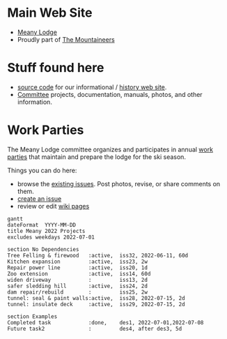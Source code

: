 # Main Web Site

- [Meany Lodge](https://www.mountaineers.org/locations-lodges/meany-lodge/)
- Proudly part of [The Mountaineers](https://www.mountaineers.org) 


# Stuff found here
- [source code](https://github.com/MeanyLodge/meanylodge.github.com) for our informational / [history web site](https://meanylodge.github.io).
- [Committee](https://github.com/MeanyLodge/Committee) projects, documentation, manuals, photos, and other information.


# Work Parties

The Meany Lodge committee organizes and participates in annual [work parties](https://meanylodge.github.io/Work-Parties) that maintain and prepare the lodge for the ski season.

Things you can do here:

- browse the [existing issues](https://github.com/MeanyLodge/Committee/issues). Post photos, revise, or share comments on them.
- [create an issue](https://github.com/MeanyLodge/Committee/issues/new)
- review or edit [wiki pages](https://github.com/MeanyLodge/Committee/wiki)


```mermaid
gantt
dateFormat  YYYY-MM-DD
title Meany 2022 Projects
excludes weekdays 2022-07-01

section No Dependencies
Tree Felling & firewood   :active,  iss32, 2022-06-11, 60d
Kitchen expansion         :active,  iss23, 2w
Repair power line         :active,  iss20, 1d
Zoo extension             :active,  iss14, 60d
widen driveway            :         iss13, 2d
safer sledding hill       :active,  iss24, 2d
dam repair/rebuild        :         iss25, 2w
tunnel: seal & paint walls:active,  iss28, 2022-07-15, 2d
tunnel: insulate deck     :active,  iss29, 2022-07-15, 2d

section Examples
Completed task            :done,    des1, 2022-07-01,2022-07-08
Future task2              :         des4, after des3, 5d
```

